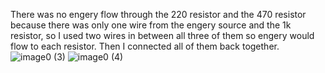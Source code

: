 There was no engery flow through the 220 resistor and the 470 resistor because there was only one wire from the engery source and the 1k resistor, 
so I used two wires in between all three of them so engery would flow to each resistor. Then I connected all of them back together. 
![image0 (3)](https://user-images.githubusercontent.com/89033333/139107610-f1d80e60-b89a-41a7-9ccb-c179b0719490.jpeg)
![image0 (4)](https://user-images.githubusercontent.com/89033333/139107708-56ebef43-6ca4-4d43-acf4-c2c0ca38acb1.jpeg)
